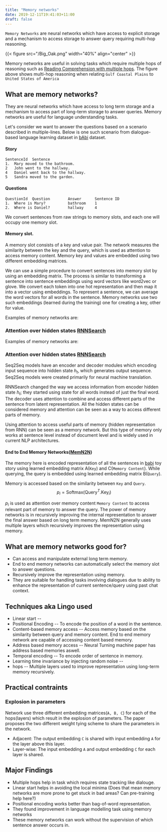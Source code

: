 ```yaml
---
title: "Memory networks"
date: 2019-12-11T19:41:03+11:00
draft: false
---
```


`Memory Networks` are neural networks which have access to explicit storage and a mechanism to access storage to answer query requiring multi-hop reasoning. 

{{< figure src="/Big_Oak.png" width="40%" align="center" >}}

<!--more-->

Memory networks are useful in solving tasks which require multiple hops of reasoning such as [Reading Comprehension with multiple hops](https://qangaroo.cs.ucl.ac.uk). The figure above shows multi-hop reasoning when relating  `Gulf Coastal Plains`  to `United States of America`

## What are memory networks?

They are neural networks which have access to long term storage and a mechanism to access part of long-term storage to answer queries. Memory networks are useful for language understanding tasks.

Let's consider we want to answer the questions based on a scenario described in multiple-lines. Below is one such scenario from dialogue-based language learning dataset in [bAbi](https://research.fb.com/downloads/babi/) dataset.

#### Story
```
SentenceId  Sentence
1.	Mary moved to the bathroom.
2	John went to the hallway.
4	Daniel went back to the hallway.
5	Sandra moved to the garden.
```

#### Questions
```
QuestionId	Question		Answer		Sentence ID
1.	Where is Mary?			bathroom	1
2. 	Where is Daniel?		hallway		4

```

We convert sentences from raw strings to memory slots, and each one will occupy one memory slot.

#### Memory slot.

A memory slot consists of a key and value pair. The network measures the similarity between the key and the query, which is used as attention to access memory content. Memory key and values are embedded using two different embedding matrices.

We can use a simple procedure to convert sentences into memory slot by using an embedding matrix. The process is similar to transforming a sentence into sentence embeddings using word vectors like word2vec or glove. We convert each token into one hot representation and then map it into a vector using embeddings. To represent a sentence, we can average the word vectors for all words in the sentence. Memory networks use two such embeddings (learned during the training) one for creating a key, other for value.

Examples of memory networks are:

### Attention over hidden states [RNNSearch](https://arxiv.org/abs/1409.0473)

Examples of memory networks are:

### Attention over hidden states [RNNSearch](https://arxiv.org/abs/1409.0473)

Seq2Seq models have an encoder and decoder modules which encoding input sequence into hidden state $h_t$, which generates output sequence. Seq2Seq models were created primarily for neural machine translation.

RNNSearch changed the way we access information from encoder hidden state $h_t$; they started using state for all words instead of just the final word. The decoder uses attention to combine and access different parts of the sentence from latent representation. All the hidden states can be considered memory and attention can be seen as a way to access different parts of memory.

Using attention to access useful parts of memory (hidden representation from RNN) can be seen as a memory network. But this type of memory only works at sentence level instead of document level and is widely used in current NLP architectures.

#### End to End Memory Networks([MemN2N](https://arxiv.org/abs/1503.08895))

The memory here is encoded representation of all the sentences in [babi](https://research.fb.com/downloads/babi/) toy story using learned embedding matrix A(`Key`) and C(`Memory Content`). While querying, the query is embedded using learned embedding matrix B(`Query`).

Memory is accessed based on the similarity between `Key` and `Query`.
$$
p_i = \mathrm{Softmax}(\mathrm{Query}^{T}.\mathrm{Key}_i)
$$

$p_i$ is used as attention over memory content `Memory Content` to access relevant part of memory to answer the query. The power of memory networks is in recursively improving the internal representation to answer the final answer based on long term memory. MemN2N generally uses multiple layers which recursively improves the representation using memory.

## What are memory networks good for?

* Can access and manipulate external long term memory.
* End to end memory networks can automatically select the memory slot to answer questions.
* Recursively improve the representation using memory.
* They are suitable for handling tasks involving dialogues due to ability to enhance the representation of current sentence/query using past chat context.

## Techniques aka Lingo used

* Linear start --
* Positional Encoding -- To encode the position of a word in the sentence.
* Content-based memory access -- Access memory based on the similarity between query and memory content. End to end memory network are capable of accessing content based memory.
* Address based memory access --  Neural Turning machine paper has address based memories aswell.
* Temporal encoding  -- To encode order of sentence in memory.
* Learning time invariance by injecting random noise --
* hops -- Multiple layers used to improve representation using long-term memory recursively.

## Practical contraints

### Explosion in parameters

Network use three different embedding matrices(`A, B, C`) for each of the hops(layers) which result in the explosion of parameters. The paper proposes the two different weight tying scheme to share the parameters in the network.

* Adjacent: The output embedding `C` is shared with input embedding `A` for the layer above this layer.
* Layer-wise: The input embedding `A` and output embedding `C` for each layer is shared.

## Major Findings

* Multiple hops help in task which requires state tracking like dialouge.
* Linear start helps in avoiding the local minima (Does that mean memory networks are more prone to get stuck in bad areas? Can pre-training help here?)
* Positional encoding works better than bag-of-word representation.
* They found improvement in language modelling task using memory networks
* These memory networks can work without the supervision of which sentence answer occurs in.

<!--### Questions:

%* Which of the weight tying mechanism is better in which scenario, cite Fie Liu paper on it.-->
